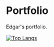 # Portfolio
Edgar's portfolio.

[![Top Langs](https://github-readme-stats.vercel.app/api/top-langs/?username=edsov&layout=compact&theme=vision-friendly-dark)](https://github.com/anuraghazra/github-readme-stats)

